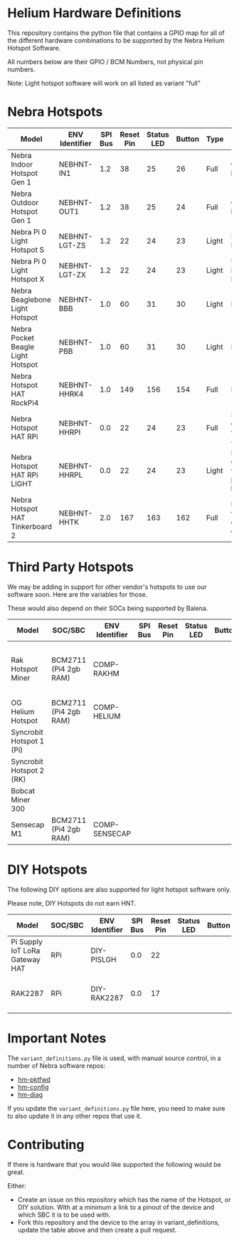 # Helium Hardware Definitions

This repository contains the python file that contains a GPIO map for all of the different hardware combinations to be supported by the Nebra Helium Hotspot Software.

All numbers below are their GPIO / BCM Numbers, not physical pin numbers.

Note: Light hotspot software will work on all listed as variant "full"

# Nebra Hotspots

| Model | ENV Identifier | SPI Bus | Reset Pin | Status LED | Button |Type | Notes |
| --- | --- | --- | --- | --- | --- | --- | --- |
| Nebra Indoor Hotspot Gen 1 | NEBHNT-IN1 | 1.2 | 38 | 25 | 26 | Full | CM3 based |
| Nebra Outdoor Hotspot Gen 1 | NEBHNT-OUT1 | 1.2 | 38 | 25 | 24 |  Full | CM3 based |
| Nebra Pi 0 Light Hotspot S | NEBHNT-LGT-ZS | 1.2 | 22 | 24 | 23 |  Light | SPI Based Ethernet |
| Nebra Pi 0 Light Hotspot X | NEBHNT-LGT-ZX | 1.2 | 22 | 24 | 23 |  Light |  USB Based Ethernet |
| Nebra Beaglebone Light Hotspot | NEBHNT-BBB | 1.0 | 60 | 31  | 30  |  Light | In Planning |
| Nebra Pocket Beagle Light Hotspot | NEBHNT-PBB | 1.0 | 60 | 31 | 30 | Light | In Planning |
| Nebra Hotspot HAT RockPi4 | NEBHNT-HHRK4 | 1.0 | 149 | 156 | 154 |  Full | In Planning |
| Nebra Hotspot HAT RPi | NEBHNT-HHRPI | 0.0 | 22 | 24 | 23 |  Full |  Should be compatible with 3+ & 4 |
| Nebra Hotspot HAT RPi LIGHT | NEBHNT-HHRPL | 0.0 | 22 | 24 | 23 |  Light |  Light is compatible with all 40 pin headers |
| Nebra Hotspot HAT Tinkerboard 2 | NEBHNT-HHTK | 2.0 | 167 | 163 | 162 |  Full |  Light would be compatible on TK1 |

# Third Party Hotspots

We may be adding in support for other vendor's hotspots to use our software soon. Here are the variables for those.

These would also depend on their SOCs being supported by Balena.

| Model | SOC/SBC | ENV Identifier | SPI Bus | Reset Pin | Status LED | Button |Type | Notes |
| --- | --- | --- | --- | --- | --- | --- | --- | --- |
| Rak Hotspot Miner | BCM2711 (Pi4 2gb RAM)  | COMP-RAKHM |  |  |   |   | Full | Only Compatible with V2 hotspots with ECC Key. |
| OG Helium Hotspot | BCM2711 (Pi4 2gb RAM) | COMP-HELIUM |  |  |   |   | Full |  |
| Syncrobit Hotspot 1 (Pi) |  |  |  |  |   |   | Full |  |
| Syncrobit Hotspot 2 (RK) |  |  |  |  |   |   | Full |  |
| Bobcat Miner 300 |  |  |  |  |   |   | Full |  |
| Sensecap M1 | BCM2711 (Pi4 2gb RAM)  | COMP-SENSECAP |  |  |   |   | Full |  |

# DIY Hotspots

The following DIY options are also supported for light hotspot software only.

Please note, DIY Hotspots do not earn HNT.

| Model | SOC/SBC | ENV Identifier | SPI Bus | Reset Pin | Status LED | Button |Type | Notes |
| --- | --- | --- | --- | --- | --- | --- | --- | --- |
| Pi Supply IoT LoRa Gateway HAT | RPi | DIY-PISLGH | 0.0 | 22 |   |   | Light | Any pi with 40 pin header |
| RAK2287 | RPi | DIY-RAK2287 | 0.0 | 17 |   |   | Light | Any pi with 40 pin header |

# Important Notes

The `variant_definitions.py` file is used, with manual source control, in a number of Nebra software repos:
- [hm-pktfwd](https://github.com/NebraLtd/hm-pktfwd/tree/shawaj/tidy-up/lib/variant_definitions.py)
- [hm-config](https://github.com/NebraLtd/hm-config/blob/marvinmarnold/refactor/lib/variant_definitions.py)
- [hm-diag](https://github.com/NebraLtd/hm-diag/blob/master/Dockerfile)

If you update the `variant_definitions.py` file here, you need to make sure to also update it in any other repos that use it.

# Contributing

If there is hardware that you would like supported the following would be great.

Either:

* Create an issue on this repository which has the name of the Hotspot, or DIY solution. With at a minimum a link to a pinout of the device and which SBC it is to be used with.
* Fork this repository and  the device to the array in variant_definitions, update the table above and then create a pull request.
